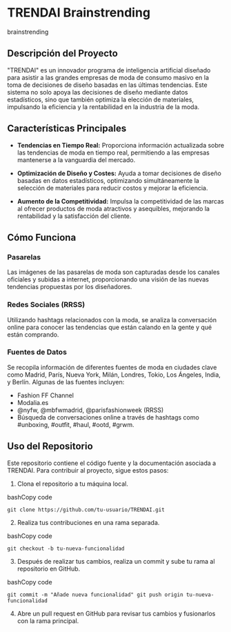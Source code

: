TRENDAI Brainstrending
======================
brainstrending

Descripción del Proyecto
------------------------

"TRENDAI" es un innovador programa de inteligencia artificial diseñado para asistir a las grandes empresas de moda de consumo masivo en la toma de decisiones de diseño basadas en las últimas tendencias. Este sistema no solo apoya las decisiones de diseño mediante datos estadísticos, sino que también optimiza la elección de materiales, impulsando la eficiencia y la rentabilidad en la industria de la moda.

Características Principales
---------------------------

-   **Tendencias en Tiempo Real:** Proporciona información actualizada sobre las tendencias de moda en tiempo real, permitiendo a las empresas mantenerse a la vanguardia del mercado.

-   **Optimización de Diseño y Costes:** Ayuda a tomar decisiones de diseño basadas en datos estadísticos, optimizando simultáneamente la selección de materiales para reducir costos y mejorar la eficiencia.

-   **Aumento de la Competitividad:** Impulsa la competitividad de las marcas al ofrecer productos de moda atractivos y asequibles, mejorando la rentabilidad y la satisfacción del cliente.

Cómo Funciona
-------------

### Pasarelas

Las imágenes de las pasarelas de moda son capturadas desde los canales oficiales y subidas a internet, proporcionando una visión de las nuevas tendencias propuestas por los diseñadores.

### Redes Sociales (RRSS)

Utilizando hashtags relacionados con la moda, se analiza la conversación online para conocer las tendencias que están calando en la gente y qué están comprando.

### Fuentes de Datos

Se recopila información de diferentes fuentes de moda en ciudades clave como Madrid, París, Nueva York, Milán, Londres, Tokio, Los Ángeles, India, y Berlín. Algunas de las fuentes incluyen:

-   Fashion FF Channel
-   Modalia.es
-   @nyfw, @mbfwmadrid, @parisfashionweek (RRSS)
-   Búsqueda de conversaciones online a través de hashtags como #unboxing, #outfit, #haul, #ootd, #grwm.

Uso del Repositorio
-------------------

Este repositorio contiene el código fuente y la documentación asociada a TRENDAI. Para contribuir al proyecto, sigue estos pasos:

1.  Clona el repositorio a tu máquina local.

bashCopy code

`git clone https://github.com/tu-usuario/TRENDAI.git`


2.  Realiza tus contribuciones en una rama separada.

bashCopy code

`git checkout -b tu-nueva-funcionalidad`

3.  Después de realizar tus cambios, realiza un commit y sube tu rama al repositorio en GitHub.

bashCopy code

`git commit -m "Añade nueva funcionalidad" git push origin tu-nueva-funcionalidad`

4.  Abre un pull request en GitHub para revisar tus cambios y fusionarlos con la rama principal.
